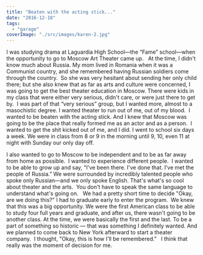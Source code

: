```yaml
---
title: "Beaten with the acting stick..."
date: "2016-12-18"
tags: 
  - "garage"
coverImage: "./src/images/karen-2.jpg"
---
```


I was studying drama at Laguardia High School—the “Fame” school—when the opportunity to go to Moscow Art Theater came up.   At the time, I didn't know much about Russia. My mom lived in Romania when it was a Communist country, and she remembered having Russian soldiers come through the country.  So she was very hesitant about sending her only child there; but she also knew that as far as arts and culture were concerned, I was going to get the best theater education in Moscow. There were kids in my class that were either very serious, didn't care, or were just there to get by.  I was part of that “very serious” group, but I wanted more, almost to a masochistic degree. I wanted theater to run out of me, out of my blood.  I wanted to be beaten with the acting stick. And I knew that Moscow was going to be the place that really formed me as an actor and as a person.  I wanted to get the shit kicked out of me, and I did. I went to school six days a week. We were in class from 8 or 9 in the morning until 9, 10, even 11 at night with Sunday our only day off.

I also wanted to go to Moscow to be independent and to be as far away from home as possible.  I wanted to experience different people.  I wanted to be able to grow up and say, "I've been there. I've done that. I’ve met the people of Russia.” We were surrounded by incredibly talented people who spoke only Russian—and we only spoke English. That's what's so cool about theater and the arts.  You don't have to speak the same language to understand what's going on.   We had a pretty short time to decide "Okay, are we doing this?" I had to graduate early to enter the program.  We knew that this was a big opportunity. We were the first American class to be able to study four full years and graduate, and after us, there wasn't going to be another class. At the time, we were basically the first and the last. To be a part of something so historic — that was something I definitely wanted. And we planned to come back to New York afterward to start a theater company.  I thought, "Okay, this is how I'll be remembered."   I think that really was the moment of decision for me.
